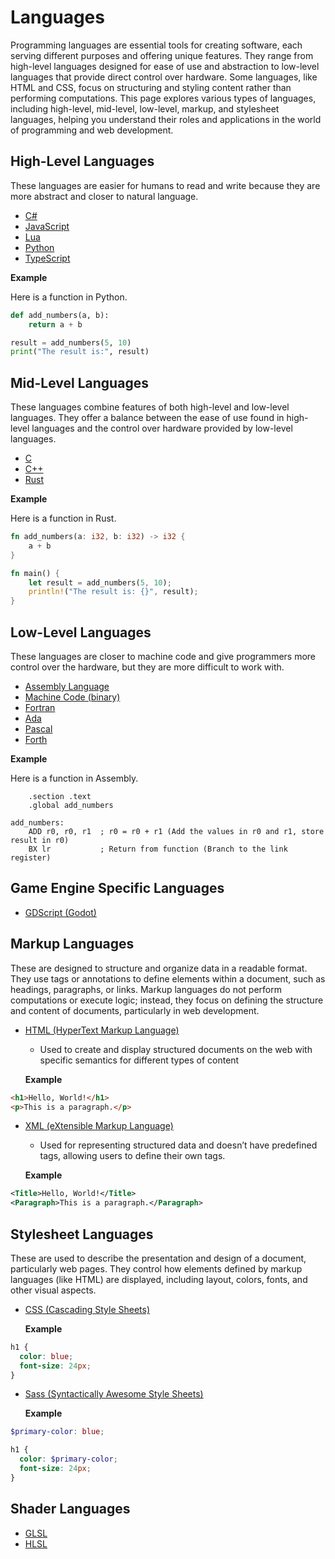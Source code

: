 # Languages

Programming languages are essential tools for creating software, each serving different purposes and offering unique features. They range from high-level languages designed for ease of use and abstraction to low-level languages that provide direct control over hardware. Some languages, like HTML and CSS, focus on structuring and styling content rather than performing computations. This page explores various types of languages, including high-level, mid-level, low-level, markup, and stylesheet languages, helping you understand their roles and applications in the world of programming and web development.

## High-Level Languages

These languages are easier for humans to read and write because they are more abstract and closer to natural language.

- [C#]()
- [JavaScript]()
- [Lua](./langs/lua.md)
- [Python](./langs/python.md)
- [TypeScript]()

**Example**

Here is a function in Python.

```python
def add_numbers(a, b):
    return a + b

result = add_numbers(5, 10)
print("The result is:", result)
```

## Mid-Level Languages

These languages combine features of both high-level and low-level languages. They offer a balance between the ease of use found in high-level languages and the control over hardware provided by low-level languages.

- [C]()
- [C++]()
- [Rust]()

**Example**

Here is a function in Rust.

```rust
fn add_numbers(a: i32, b: i32) -> i32 {
    a + b
}

fn main() {
    let result = add_numbers(5, 10);
    println!("The result is: {}", result);
}
```

## Low-Level Languages

These languages are closer to machine code and give programmers more control over the hardware, but they are more difficult to work with.

- [Assembly Language]()
- [Machine Code (binary)]()
- [Fortran]()
- [Ada]()
- [Pascal]()
- [Forth]()

**Example**

Here is a function in Assembly.

```armasm
    .section .text
    .global add_numbers

add_numbers:
    ADD r0, r0, r1  ; r0 = r0 + r1 (Add the values in r0 and r1, store result in r0)
    BX lr           ; Return from function (Branch to the link register)

```

## Game Engine Specific Languages

- [GDScript (Godot)]()

## Markup Languages

These are designed to structure and organize data in a readable format. They use tags or annotations to define elements within a document, such as headings, paragraphs, or links. Markup languages do not perform computations or execute logic; instead, they focus on defining the structure and content of documents, particularly in web development.

- [HTML (HyperText Markup Language)]()

  - Used to create and display structured documents on the web with specific semantics for different types of content

  **Example**

```html
<h1>Hello, World!</h1>
<p>This is a paragraph.</p>
```

- [XML (eXtensible Markup Language)]()

  - Used for representing structured data and doesn’t have predefined tags, allowing users to define their own tags.

  **Example**

```xml
<Title>Hello, World!</Title>
<Paragraph>This is a paragraph.</Paragraph>
```

## Stylesheet Languages

These are used to describe the presentation and design of a document, particularly web pages. They control how elements defined by markup languages (like HTML) are displayed, including layout, colors, fonts, and other visual aspects.

- [CSS (Cascading Style Sheets)]()

  **Example**

```css
h1 {
  color: blue;
  font-size: 24px;
}
```

- [Sass (Syntactically Awesome Style Sheets)]()

  **Example**

```scss
$primary-color: blue;

h1 {
  color: $primary-color;
  font-size: 24px;
}
```

## Shader Languages

- [GLSL]()
- [HLSL]()
